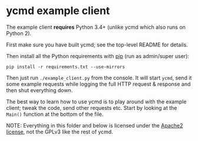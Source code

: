 # ycmd example client

The example client **requires** Python 3.4+ (unlike ycmd which also runs on
Python 2).

First make sure you have built ycmd; see the top-level README for details.

Then install all the Python requirements with [pip][] (run as admin/super user):

```
pip install -r requirements.txt --use-mirrors
```

Then just run `./example_client.py` from the console. It will start `ycmd`, send
it some example requests while logging the full HTTP request & response and then
shut everything down.

The best way to learn how to use ycmd is to play around with the example client;
tweak the code, send other requests etc. Start by looking at the `Main()`
function at the bottom of the file.

NOTE: Everything in this folder and below is licensed under the [Apache2
license][apache], not the GPLv3 like the rest of ycmd.

[pip]: http://pip.readthedocs.org/en/latest/
[apache]: http://www.apache.org/licenses/LICENSE-2.0
